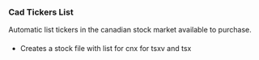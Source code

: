 ### Cad Tickers List

Automatic list tickers in the canadian stock market available to purchase.


####

* Creates a stock file with list for cnx for tsxv and tsx